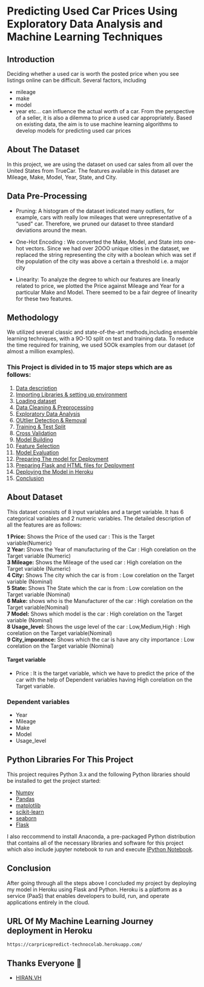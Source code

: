 # Predicting Used Car Prices Using Exploratory Data Analysis and Machine Learning Techniques

## Introduction
Deciding whether a used car is worth the posted price when you see listings online can be difficult. Several factors, including 
* mileage 
* make 
* model 
* year etc... 
can influence the actual worth of a car. From the perspective of a seller, it is also a dilemma to price a used car appropriately. Based on existing data, the aim is to use machine learning algorithms to develop models for predicting used car prices

## About The Dataset 
In this project, we are using the dataset on used car sales from all over the United States from TrueCar. The features available in this dataset are Mileage, Make, Model, Year, State, and City.

## Data Pre-Processing
* Pruning: 
    A histogram of the dataset indicated many outliers, for example, cars with really low mileages that were unrepresentative of a “used" car. Therefore, we pruned our dataset to three standard deviations around the mean.

* One-Hot Encoding : 
    We converted the Make, Model, and State into one-hot vectors. Since we had over 2OOO unique cities in the dataset, we replaced the string representing the city with a boolean which was set if the population of the city was above a certain a threshold i.e. a major city

* Linearity: 
    To analyze the degree to which our features are linearly related to price, we plotted the Price against Mileage and Year for a particular Make and Model. There seemed to be a fair degree of linearity for these two features.

## Methodology
We utilized several classic and state-of-the-art methods,including ensemble learning techniques, with a 9O-1O split on test and training data. To reduce the time required for training, we used 5OOk examples from our dataset (of almost a million examples).

### This Project is divided in to 15 major steps which are as follows:

1. [Data description](#data-desc)
2. [Importing Libraries & setting up environment](#imp-lib)
3. [Loading dataset](#data-load)
4. [Data Cleaning & Preprocessing](#data-prep)
5. [Exploratory Data Analysis](#data-eda)
6. [OUtlier Detection & Removal](#data-out)
7. [Training & Test Split](#data-train)
8. [Cross Validation](#cross-val)
9. [Model Building](#data-model)
10. [Feature Selection](#model-eval)<br>
11. [Model Evaluation](#model-inter)
12. [Preparing The model for Deployment](#model-deployment)
13. [Preparing Flask and HTML files for Deployment](#model-deployment)
14. [Deploying the Model in Heroku ](#model-heroku)
15. [Conclusion](#data-conc)


## About Dataset

This dataset consists of 8 input variables and a target variable. It has 6 categorical variables and 2 numeric variables. The detailed description of all the features are as follows:

**1 Price:** Shows the Price of the used car : This is the Target variable(Numeric)<br>
**2 Year:** Shows the Year of manufacturing of the Car : High corelation on the Target variable (Numeric)<br>
**3 Mileage:** Shows the Mileage of the used car : High corelation on the Target variable (Numeric)<br>
**4 City:** Shows The city which the car is from : Low corelation on the Target variable (Nominal)<br>
**5 State:** Shows The State which the car is from : Low corelation on the Target variable (Nominal)<br>
**6 Make:** shows who is the Manufacturer of the car : High corelation on the Target variable(Nominal)<br>
**7 Model:** Shows which model is the car : High corelation on the Target variable (Nominal)<br>
**8 Usage_level:** Shows the usge level of the car : Low,Medium,High : High corelation on the Target variable(Nominal)<br>
**9 City_imporatnce:** Shows which the car is have any city importance : Low corelation on the Target variable (Nominal)<br>

#### Target variable
* Price :
 It is the target variable, which we have to predict the price of the car with the help of Dependent variables having High corelation on the Target variable.

### Dependent variables
* Year
* Mileage
* Make
* Model
* Usage_level

## Python Libraries For This Project 
This project requires Python 3.x and the following Python libraries should be installed to get the project started:
- [Numpy](http://www.numpy.org/)
- [Pandas](http://pandas.pydata.org/)
- [matplotlib](https://matplotlib.org/)
- [scikit-learn](https://scikit-learn.org/stable/)
- [seaborn](https://seaborn.pydata.org/installing.html)
- [Flask](https://flask.palletsprojects.com/en/2.1.x/)

I also reccommend to install Anaconda, a pre-packaged Python distribution that contains all of the necessary libraries and software for this project which also include jupyter notebook to run and execute [IPython Notebook](http://ipython.org/notebook.html).

## Conclusion
 After going through all the steps above I concluded my project by deploying my model in Heroku using Flask and Python. 
 Heroku is a platform as a service (PaaS) that enables developers to build, run, and operate applications entirely in the cloud.

 ## URL Of My Machine Learning Journey deployment in Heroku
    https://carpricepredict-technocolab.herokuapp.com/
    
    
 ## Thanks Everyone :slightly_smiling_face:
   - [HIRAN.VH](https://www.linkedin.com/in/hiranvh/)
